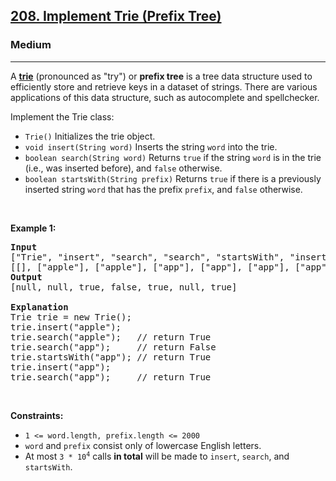 <h2><a href="https://leetcode.com/problems/implement-trie-prefix-tree/">208. Implement Trie (Prefix Tree)</a></h2><h3>Medium</h3><hr><div style="user-select: auto;"><p style="user-select: auto;">A <a href="https://en.wikipedia.org/wiki/Trie" target="_blank" style="user-select: auto;"><strong style="user-select: auto;">trie</strong></a> (pronounced as "try") or <strong style="user-select: auto;">prefix tree</strong> is a tree data structure used to efficiently store and retrieve keys in a dataset of strings. There are various applications of this data structure, such as autocomplete and spellchecker.</p>

<p style="user-select: auto;">Implement the Trie class:</p>

<ul style="user-select: auto;">
	<li style="user-select: auto;"><code style="user-select: auto;">Trie()</code> Initializes the trie object.</li>
	<li style="user-select: auto;"><code style="user-select: auto;">void insert(String word)</code> Inserts the string <code style="user-select: auto;">word</code> into the trie.</li>
	<li style="user-select: auto;"><code style="user-select: auto;">boolean search(String word)</code> Returns <code style="user-select: auto;">true</code> if the string <code style="user-select: auto;">word</code> is in the trie (i.e., was inserted before), and <code style="user-select: auto;">false</code> otherwise.</li>
	<li style="user-select: auto;"><code style="user-select: auto;">boolean startsWith(String prefix)</code> Returns <code style="user-select: auto;">true</code> if there is a previously inserted string <code style="user-select: auto;">word</code> that has the prefix <code style="user-select: auto;">prefix</code>, and <code style="user-select: auto;">false</code> otherwise.</li>
</ul>

<p style="user-select: auto;">&nbsp;</p>
<p style="user-select: auto;"><strong style="user-select: auto;">Example 1:</strong></p>

<pre style="user-select: auto;"><strong style="user-select: auto;">Input</strong>
["Trie", "insert", "search", "search", "startsWith", "insert", "search"]
[[], ["apple"], ["apple"], ["app"], ["app"], ["app"], ["app"]]
<strong style="user-select: auto;">Output</strong>
[null, null, true, false, true, null, true]

<strong style="user-select: auto;">Explanation</strong>
Trie trie = new Trie();
trie.insert("apple");
trie.search("apple");   // return True
trie.search("app");     // return False
trie.startsWith("app"); // return True
trie.insert("app");
trie.search("app");     // return True
</pre>

<p style="user-select: auto;">&nbsp;</p>
<p style="user-select: auto;"><strong style="user-select: auto;">Constraints:</strong></p>

<ul style="user-select: auto;">
	<li style="user-select: auto;"><code style="user-select: auto;">1 &lt;= word.length, prefix.length &lt;= 2000</code></li>
	<li style="user-select: auto;"><code style="user-select: auto;">word</code> and <code style="user-select: auto;">prefix</code> consist only of lowercase English letters.</li>
	<li style="user-select: auto;">At most <code style="user-select: auto;">3 * 10<sup style="user-select: auto;">4</sup></code> calls <strong style="user-select: auto;">in total</strong> will be made to <code style="user-select: auto;">insert</code>, <code style="user-select: auto;">search</code>, and <code style="user-select: auto;">startsWith</code>.</li>
</ul>
</div>
